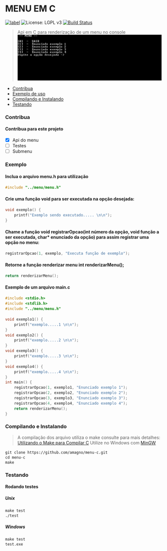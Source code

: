 MENU EM C
=================
[![label](https://img.shields.io/github/issues-raw/amagno/menu-c.svg)](https://github.com/amagno/menu-c/issues) ![License: LGPL v3](https://img.shields.io/badge/License-LGPL%20v3-blue.svg) [![Build Status](https://travis-ci.org/amagno/menu-c.svg?branch=master)](https://travis-ci.org/amagno/menu-c)
> Api em C para renderização de um menu no console
![alt text](https://github.com/amagno/menu-c/blob/master/gif/uso.gif "Usage Menu")

- [Contribua](#contribua)
- [Exemplo de uso](#exemplo)
- [Compilando e Instalando](#compilando-e-instalando)
- [Testando](#testando)

### Contribua
#### Contribua para este projeto 
- [x] Api do menu
- [ ] Testes
- [ ] Submenu

### Exemplo
#### Inclua o arquivo menu.h para utilização
```C
#include "../menu/menu.h"
```
#### Crie uma função void para ser executada na opção desejada:
```C
void exemplo() {
    printf("Exemplo sendo executado..... \n\n");
}
```
#### Chame a função void registrarOpcao(int número da opção, void função a ser executada, char* enunciado da opção) para assim registrar uma opção no menu:
```C
registrarOpcao(1, exemplo, "Executa função de exemplo");
```
#### Retorne a função renderizar menu int renderizarMenu();
```C
return renderizarMenu();
```
#### Exemplo de um arquivo main.c
```C
#include <stdio.h>
#include <stdlib.h>
#include "../menu/menu.h"

void exemplo1() {
    printf("exemplo.....1 \n\n");
}
void exemplo2() {
    printf("exemplo.....2 \n\n");
}
void exemplo3() {
    printf("exemplo.....3 \n\n");
}
void exemplo4() {
    printf("exemplo.....4 \n\n");
}
int main() {
    registrarOpcao(1, exemplo1, "Enunciado exemplo 1");
    registrarOpcao(2, exemplo2, "Enunciado exemplo 2");
    registrarOpcao(3, exemplo3, "Enunciado exemplo 3");
    registrarOpcao(4, exemplo4, "Enunciado exemplo 4");
    return renderizarMenu();
}
```
### Compilando e Instalando
> A compilação dos arquivo utiliza o make consulte para mais detalhes: [Utilizando o Make para Compilar C](http://www.klebermota.eti.br/2013/03/11/usando-o-gcc-e-o-make-para-compilar-lincar-e-criar-aplicacoes-cc/)
> Utilize no Windows com [MinGW](http://www.mingw.org/)

```shell
git clone https://github.com/amagno/menu-c.git
cd menu-c
make
```

### Testando
#### Rodando testes
##### Unix
```shell
make test
./test
```
##### Windows
```shell
make test
test.exe
```